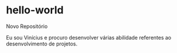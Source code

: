 # hello-world
Novo Repositório

Eu sou Vinícius e procuro desenvolver várias abilidade referentes ao desenvolvimento de projetos.
